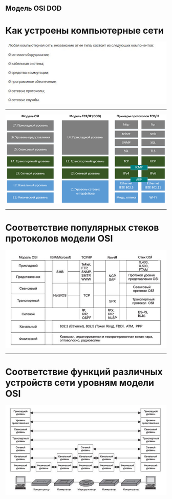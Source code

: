  ## Модель OSI DOD  
# Как устроены компьютерные сети  
![Как устроены компьютерные сети](https://github.com/Dv-nn/Python--Cheat-Sheet/blob/main/Компьютерные%20сети/кс.JPG)  
____  
![Модель OSI DOD](https://github.com/Dv-nn/Cheat-Sheet-Python/blob/main/Компьютерные%20сети/OSI_DOD.png)   
____  
# Соответствие популярных стеков протоколов модели OSI  

![Соответствие популярных стеков протоколов модели OSI](https://github.com/Dv-nn/Python--Cheat-Sheet/blob/main/Компьютерные%20сети/5.JPG)  
____  
# Соответствие функций различных устройств сети уровням модели OSI   

![Соответствие функций различных устройств сети уровням модели OSI ](https://github.com/Dv-nn/Python--Cheat-Sheet/blob/main/Компьютерные%20сети/6.JPG)  


